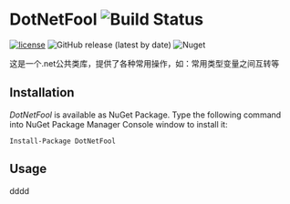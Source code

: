 # DotNetFool ![Build Status](https://github.com/lhwsa2010/DotNet/actions/workflows/build.yml/badge.svg)
[![license](http://img.shields.io/badge/license-MIT-green.svg)](https://github.com/lhwsa2010/DotNet/blob/main/LICENSE)
![GitHub release (latest by date)](https://img.shields.io/github/v/release/lhwsa2010/dotnet) 
![Nuget](https://img.shields.io/nuget/v/dotnetfool)

这是一个.net公共类库，提供了各种常用操作，如：常用类型变量之间互转等



## Installation
*DotNetFool* is available as NuGet Package. Type the following command into NuGet Package Manager Console window to install it:
```
Install-Package DotNetFool
```

## Usage

dddd